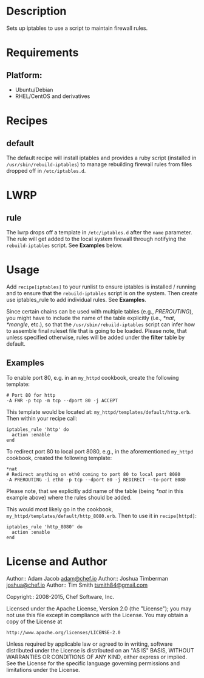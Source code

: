 Description
===========

Sets up iptables to use a script to maintain firewall rules.

Requirements
============

## Platform:

* Ubuntu/Debian
* RHEL/CentOS and derivatives

Recipes
=======

default
-------

The default recipe will install iptables and provides a ruby script
(installed in `/usr/sbin/rebuild-iptables`) to manage rebuilding
firewall rules from files dropped off in `/etc/iptables.d`.

LWRP
=====

rule
-----

The lwrp drops off a template in `/etc/iptables.d` after the
`name` parameter. The rule will get added to the local system firewall
through notifying the `rebuild-iptables` script. See __Examples__ below.

Usage
=====

Add `recipe[iptables]` to your runlist to ensure iptables is installed / running
and to ensure that the `rebuild-iptables` script is on the system.
Then create use iptables_rule to add individual rules. See __Examples__.

Since certain chains can be used with multiple tables (e.g., _PREROUTING_),
you might have to include the name of the table explicitly (i.e., _*nat_,
_*mangle_, etc.), so that the `/usr/sbin/rebuild-iptables` script can infer
how to assemble final ruleset file that is going to be loaded. Please note,
that unless specified otherwise, rules will be added under the __filter__
table by default.

Examples
--------

To enable port 80, e.g. in an `my_httpd` cookbook, create the following
template:

    # Port 80 for http
    -A FWR -p tcp -m tcp --dport 80 -j ACCEPT

This template would be located at:
`my_httpd/templates/default/http.erb`. Then within your recipe call:

    iptables_rule 'http' do
      action :enable
    end

To redirect port 80 to local port 8080, e.g., in the aforementioned `my_httpd`
cookbook, created the following template:

    *nat
    # Redirect anything on eth0 coming to port 80 to local port 8080
    -A PREROUTING -i eth0 -p tcp --dport 80 -j REDIRECT --to-port 8080

Please note, that we explicitly add name of the table (being _*nat_ in this
example above) where the rules should be added.

This would most likely go in the cookbook,
`my_httpd/templates/default/http_8080.erb`. Then to use it in
`recipe[httpd]`:

    iptables_rule 'http_8080' do
      action :enable
    end


License and Author
==================

Author:: Adam Jacob <adam@chef.io>
Author:: Joshua Timberman <joshua@chef.io>
Author:: Tim Smith <tsmith84@gmail.com>

Copyright:: 2008-2015, Chef Software, Inc.

Licensed under the Apache License, Version 2.0 (the "License");
you may not use this file except in compliance with the License.
You may obtain a copy of the License at

    http://www.apache.org/licenses/LICENSE-2.0

Unless required by applicable law or agreed to in writing, software
distributed under the License is distributed on an "AS IS" BASIS,
WITHOUT WARRANTIES OR CONDITIONS OF ANY KIND, either express or implied.
See the License for the specific language governing permissions and
limitations under the License.
